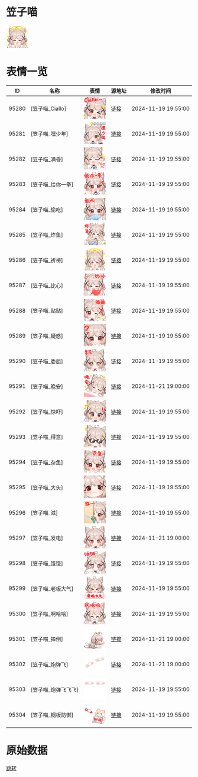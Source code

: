 # 笠子喵

<img src="./cover.png" height="60" alt="cover" />

# 表情一览

|ID|名称|表情|源地址|修改时间|
|----|----|----|----|----|
|95280|[笠子喵_Ciallo]|<img src="./pic/095280_%5B笠子喵_Ciallo%5D.png" height="60" alt="Ciallo"/>|[链接](https://i0.hdslb.com/bfs/garb/1d07b65905ed56ef41ff220037cf91b9bcf7326b.png)|2024-11-19 19:55:00|
|95281|[笠子喵_嘿少年]|<img src="./pic/095281_%5B笠子喵_嘿少年%5D.png" height="60" alt="嘿少年"/>|[链接](https://i0.hdslb.com/bfs/garb/49dc124a819c0c603a9005257928f44e2c47937d.png)|2024-11-19 19:55:00|
|95282|[笠子喵_满昏]|<img src="./pic/095282_%5B笠子喵_满昏%5D.png" height="60" alt="满昏"/>|[链接](https://i0.hdslb.com/bfs/garb/f077a733a99ac7b550fc0093b810b9eedb9bccc6.png)|2024-11-19 19:55:00|
|95283|[笠子喵_给你一拳]|<img src="./pic/095283_%5B笠子喵_给你一拳%5D.png" height="60" alt="给你一拳"/>|[链接](https://i0.hdslb.com/bfs/garb/68bd4a1b5719db332d4ba1811dd3c5675dcebc51.png)|2024-11-19 19:55:00|
|95284|[笠子喵_偷吃]|<img src="./pic/095284_%5B笠子喵_偷吃%5D.png" height="60" alt="偷吃"/>|[链接](https://i0.hdslb.com/bfs/garb/393297704f9a13e6ccb5ff60aae1b1557aa67e62.png)|2024-11-19 19:55:00|
|95285|[笠子喵_炸鱼]|<img src="./pic/095285_%5B笠子喵_炸鱼%5D.png" height="60" alt="炸鱼"/>|[链接](https://i0.hdslb.com/bfs/garb/d0006b7fe429fdd5004892291437dd9194304036.png)|2024-11-19 19:55:00|
|95286|[笠子喵_祈祷]|<img src="./pic/095286_%5B笠子喵_祈祷%5D.png" height="60" alt="祈祷"/>|[链接](https://i0.hdslb.com/bfs/garb/5f4a8b7973eab88124eb35b65d520f3f844c0512.png)|2024-11-19 19:55:00|
|95287|[笠子喵_比心]|<img src="./pic/095287_%5B笠子喵_比心%5D.png" height="60" alt="比心"/>|[链接](https://i0.hdslb.com/bfs/garb/f1e746984f563f47fda36b06b17f47b788fbb226.png)|2024-11-19 19:55:00|
|95288|[笠子喵_贴贴]|<img src="./pic/095288_%5B笠子喵_贴贴%5D.png" height="60" alt="贴贴"/>|[链接](https://i0.hdslb.com/bfs/garb/9881f7124c25aec5f12916b3b6171452eda3b635.png)|2024-11-19 19:55:00|
|95289|[笠子喵_疑惑]|<img src="./pic/095289_%5B笠子喵_疑惑%5D.png" height="60" alt="疑惑"/>|[链接](https://i0.hdslb.com/bfs/garb/cb00ebf8c5610a1ff35f495a93f4daf16a88d68a.png)|2024-11-19 19:55:00|
|95290|[笠子喵_委屈]|<img src="./pic/095290_%5B笠子喵_委屈%5D.png" height="60" alt="委屈"/>|[链接](https://i0.hdslb.com/bfs/garb/634a7cb2ea7079d0f63b16bd358b9f695f6e9402.png)|2024-11-19 19:55:00|
|95291|[笠子喵_晚安]|<img src="./pic/095291_%5B笠子喵_晚安%5D.png" height="60" alt="晚安"/>|[链接](https://i0.hdslb.com/bfs/garb/d2d2909abdc0e5aefb12012ecf7c31941a3b5c83.png)|2024-11-21 19:00:00|
|95292|[笠子喵_惊吓]|<img src="./pic/095292_%5B笠子喵_惊吓%5D.png" height="60" alt="惊吓"/>|[链接](https://i0.hdslb.com/bfs/garb/7b36cb4e264b453742d1420c51f017020725a4d3.png)|2024-11-19 19:55:00|
|95293|[笠子喵_得意]|<img src="./pic/095293_%5B笠子喵_得意%5D.png" height="60" alt="得意"/>|[链接](https://i0.hdslb.com/bfs/garb/4afccf01cc37a478d0c38e4bfcc76dced493de82.png)|2024-11-19 19:55:00|
|95294|[笠子喵_杂鱼]|<img src="./pic/095294_%5B笠子喵_杂鱼%5D.png" height="60" alt="杂鱼"/>|[链接](https://i0.hdslb.com/bfs/garb/213239ce92615bc49dfe925da33003d304e3bc08.png)|2024-11-19 19:55:00|
|95295|[笠子喵_大头]|<img src="./pic/095295_%5B笠子喵_大头%5D.png" height="60" alt="大头"/>|[链接](https://i0.hdslb.com/bfs/garb/872143b2e9b563bc780237afdef064b906fe7fdb.png)|2024-11-19 19:55:00|
|95296|[笠子喵_滋]|<img src="./pic/095296_%5B笠子喵_滋%5D.png" height="60" alt="滋"/>|[链接](https://i0.hdslb.com/bfs/garb/44cd542ea33401118fad2267384f6f2eba6fb231.png)|2024-11-19 19:55:00|
|95297|[笠子喵_发电]|<img src="./pic/095297_%5B笠子喵_发电%5D.png" height="60" alt="发电"/>|[链接](https://i0.hdslb.com/bfs/garb/d4acdc286ec71ebb52f0b7a87cd647dcdcfffe4a.png)|2024-11-21 19:00:00|
|95298|[笠子喵_饿饿]|<img src="./pic/095298_%5B笠子喵_饿饿%5D.png" height="60" alt="饿饿"/>|[链接](https://i0.hdslb.com/bfs/garb/82be6b64c33ba7721f6ffdce51e6b2876b97f24e.png)|2024-11-19 19:55:00|
|95299|[笠子喵_老板大气]|<img src="./pic/095299_%5B笠子喵_老板大气%5D.png" height="60" alt="老板大气"/>|[链接](https://i0.hdslb.com/bfs/garb/753ef2af697293453c4b6111ec5eafe7c8c66735.png)|2024-11-19 19:55:00|
|95300|[笠子喵_啊哈哈]|<img src="./pic/095300_%5B笠子喵_啊哈哈%5D.png" height="60" alt="啊哈哈"/>|[链接](https://i0.hdslb.com/bfs/garb/8d37ca839ba94e17084db27bc85a3587a46ff128.png)|2024-11-19 19:55:00|
|95301|[笠子喵_摔倒]|<img src="./pic/095301_%5B笠子喵_摔倒%5D.png" height="60" alt="摔倒"/>|[链接](https://i0.hdslb.com/bfs/garb/6355d09b11c26fc39c95d1b3c5ac08b1a89915e0.png)|2024-11-21 19:00:00|
|95302|[笠子喵_炮弹飞]|<img src="./pic/095302_%5B笠子喵_炮弹飞%5D.png" height="60" alt="炮弹飞"/>|[链接](https://i0.hdslb.com/bfs/garb/7696580dbe1569d76aee66ce67e75bd11f7bf7ae.png)|2024-11-21 19:00:00|
|95303|[笠子喵_炮弹飞飞飞]|<img src="./pic/095303_%5B笠子喵_炮弹飞飞飞%5D.png" height="60" alt="炮弹飞飞飞"/>|[链接](https://i0.hdslb.com/bfs/garb/58a377c2a0f967b653ddf80ba16552f48d398999.png)|2024-11-19 19:55:00|
|95304|[笠子喵_钢板防御]|<img src="./pic/095304_%5B笠子喵_钢板防御%5D.png" height="60" alt="钢板防御"/>|[链接](https://i0.hdslb.com/bfs/garb/da70a379d242e67c9b9cc066c56b0f8eb0ccc6b6.png)|2024-11-19 19:55:00|

# 原始数据

[跳转](./raw.json)


